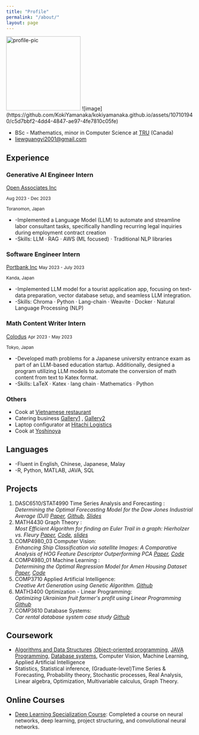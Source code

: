 ```yaml
---
title: "Profile"
permalink: "/about/"
layout: page
---
```

<img src="(https://github.com/KokiYamanaka/kokiyamanaka.github.io/assets/107101940/e9027a67-d246-40ad-8684-1e3330e86a33" width="200" height="200" alt="profile-pic">
![image](https://github.com/KokiYamanaka/kokiyamanaka.github.io/assets/107101940/c5d7bbf2-4dd4-4847-ae97-4fe7810c05fe)

* BSc - Mathematics, minor in Computer Science at [TRU](https://www.tru.ca/) (Canada)
* liewguangyi2001@gmail.com

## Experience

### Generative AI Engineer Intern 
[Open Associates Inc](https://www.open-associates.com/) 

<small>
Aug 2023 - Dec 2023
  
Toranomon, Japan </small>

- -Implemented a Language Model (LLM) to automate and streamline labor consultant tasks, specifically handling recurring legal inquiries during employment contract creation
- -Skills: LLM · RAG · AWS (ML focused) · Traditional NLP libraries

### Software Engineer Intern 
[Portbank Inc](https://portback.com/) 
<small> 
May 2023 - July 2023 

Kanda, Japan </small>

- -Implemented LLM model for a tourist application app, focusing on text-data preparation, vector database setup, and seamless LLM integration.
- -Skills: Chroma · Python · Lang-chain · Weavite · Docker · Natural Language Processing (NLP)

### Math Content Writer Intern
[Colodus](https://colodus.com/)
<small>
Apr 2023 - May 2023 

Tokyo, Japan</small>

- -Developed math problems for a Japanese university entrance exam as part of an LLM-based education startup. Additionally, designed a program utilizing LLM models to automate the conversion of math content from text to Katex format.
- -Skills: LaTeX · Katex · lang chain · Mathematics · Python 

### Others
- Cook at [Vietnamese restaurant](https://www.lemongrasskamloops.ca/) 
- Catering business [Gallery1](https://www.instagram.com/kokiy_art34/?hl=en) , [Gallery2](https://www.instagram.com/kouki._.kitchen/?hl=en)
- Laptop configurator at [Hitachi Logistics](https://www.logisteed.com/jp/) 
- Cook at [Yoshinoya](https://www.yoshinoya.com/en/)

## Languages
- -Fluent in English, Chinese, Japanese, Malay
- -R, Python, MATLAB, JAVA, SQL
  
## Projects
1. DASC6510/STAT4990 Time Series Analysis and Forecasting :<br>
*Determining the Optimal Forecasting Model for the Dow Jones Industrial Average (DJI) [Paper](https://github.com/KokiYamanaka/KokiYamanaka.github.io/files/13630767/stat4990_project_paper.pdf), [Github](https://github.com/kumi99/STAT_4990_Final_Project/tree/main), [Slides](https://github.com/KokiYamanaka/KokiYamanaka.github.io/files/13630986/STAT.4990.Presentation.pptx)*
2. MATH4430 Graph Theory :<br>
*Most Efficient Algorithm for finding an Euler Trail in a graph: Hierholzer vs. Fleury [Paper](https://github.com/KokiYamanaka/KokiYamanaka.github.io/files/13630771/math4430_project_paper.pdf),  [Code](https://colab.research.google.com/drive/1-BEuy6KD8R35OprpvlcpYPPUR6rAoPBo?usp=sharing), [slides](https://github.com/KokiYamanaka/KokiYamanaka.github.io/files/13630991/math4430_project_slides.pdf)*
3. COMP4980_03 Computer Vision:<br>
*Enhancing Ship Classification via satellite Images: A Comparative Analysis of HOG Feature Descriptor Outperforming PCA [Paper](https://github.com/KokiYamanaka/KokiYamanaka.github.io/files/13630793/computer_vision_project.pdf), [Code](https://colab.research.google.com/drive/1XS353eV0HvTIEB0UMQlDoWY6-qlODfOs?usp=sharing)*
4. COMP4980_01 Machine Learning :<br>
*Determining the Optimal Regression Model for Amen Housing Dataset [Paper](https://github.com/KokiYamanaka/KokiYamanaka.github.io/files/13630798/paper_project_comp4980_01.pdf), [Code](https://colab.research.google.com/drive/1M9qpU32CfGL4saWHtiqNGd0jdJquFiUr?usp=sharing#scrollTo=TVAQFB2oblKM)*
5. COMP3710 Applied Artificial Intelligence: <br>
*Creative Art Generation using Genetic Algorithm. [Github](https://github.com/KokiYamanaka/Genetic-painting)*
6. MATH3400 Optimization - Linear Programming:<br>
*Optimizing Ukrainian fruit farmer's profit using Linear Programming [Github](https://github.com/KokiYamanaka/Optimization-for-farmers)*
7. COMP3610 Database Systems: <br>
*Car rental database system case study [Github](https://github.com/KokiYamanaka/cs-university-coursework/tree/main/COMP3610%20Database%20Systems/project%20case%20study)*

## Coursework   
- [Algorithms and Data Structures](https://github.com/KokiYamanaka/cs-university-coursework/tree/main/COMP2231%20Data%20Structures%20and%20Algorithms) ,[Object-oriented programming](https://github.com/KokiYamanaka/cs-university-coursework/tree/main/COMP1230%20Computer%20Programming%202), [JAVA Programming](https://github.com/KokiYamanaka/cs-university-coursework/tree/main/COMP1130-Computer%20Programming%201), [Database systems](https://github.com/KokiYamanaka/cs-university-coursework/blob/main/COMP3610%20Database%20Systems/README.md), Computer Vision, Machine Learning, Applied Artificial Intelligence
- Statistics, Statistical inference, (Graduate-level)Time Series & Forecasting, Probability theory, Stochastic processes, Real Analysis, Linear algebra, Optimization, Multivariable calculus, Graph Theory. 

## Online Courses
- [Deep Learning Specialization Course](https://github.com/KokiYamanaka/DeepL-course): Completed a course on neural networks, deep learning, project structuring, and convolutional neural networks.


